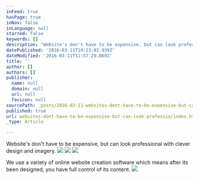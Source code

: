 ```yaml
---
inFeed: true
hasPage: true
inNav: false
inLanguage: null
starred: false
keywords: []
description: "Website's don't have to be expensive, but can look professional with clever design and imagery."
datePublished: '2016-03-11T14:23:02.939Z'
dateModified: '2016-03-11T11:57:29.869Z'
title: ''
author: []
authors: []
publisher:
  name: null
  domain: null
  url: null
  favicon: null
sourcePath: _posts/2016-03-11-websites-dont-have-to-be-expensive-but-can-look-professio.md
published: true
url: websites-dont-have-to-be-expensive-but-can-look-professio/index.html
_type: Article

---
```

Website's don't have to be expensive, but can look professional with clever design and imagery.
![](https://the-grid-user-content.s3-us-west-2.amazonaws.com/ae8875ed-f76b-43cb-a96c-5b69bb75470b.png)
![](https://the-grid-user-content.s3-us-west-2.amazonaws.com/913522f3-4f95-473f-8f6b-1a5175c3bf8a.jpg)
![](https://the-grid-user-content.s3-us-west-2.amazonaws.com/9f853a9e-ec5c-4226-9c2f-9fc2f0d3e6af.jpg)

We use a variety of online website creation software which means after its been designed, you have full control of its content. ![](https://the-grid-user-content.s3-us-west-2.amazonaws.com/f95c09d8-0e97-4a97-a9e0-c72371ba5d3f.png)